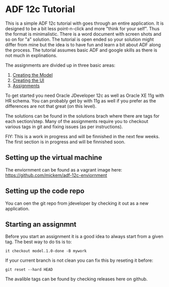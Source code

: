 ADF 12c Tutorial
================

This is a simple ADF 12c tutorial with goes through an entire application.
It is designed to be a bit less point-n-click and more "think for your self". Thus the format is minimalistic. There is a word document with screen shots and so on for "a" solution.
The tutorial is open ended so your solution might differ from mine but the idea is to have fun and learn a bit about ADF along the process.
The tutorial assumes basic ADF and google skills as there is not much in explinations.


The assignments are divided up in three basic areas:

1. [Creating the Model](tutorial/01_model.md)
2. [Creating the UI](tutorial/02_ui.md)
3. [Assignments](tutorial/03_assignments.md)

To get started you need Oracle JDeveloper 12c as well as Oracle XE 11g with HR schema.
You can probably get by with 11g as well if you prefer as the differences are not that great (on this level).

The solutions can be found in the solutions brach where there are tags for each section/step.
Many of the assignments require you to checkout various tags in git and fixing issues (as per instructions).

FIY: This is a work in progress and will be finnished in the next few weeks.
The first section is in progress and will be finnished soon.

Setting up the virtual machine
------------------------------

The enviornment can be found as a vagrant image here: https://github.com/mickem/adf-12c-enviornment


Setting up the code repo
------------------------

You can oen the git repo from jdeveloper by checking it out as a new application.


Starting an assignmnt
---------------------

Before you start an assignment it is a good idea to always start from a given tag.
The best way to do tis is to:

```
it checkout model.1.0-done -B mywork
```

If your current branch is not clean you can fix this by reseting it before:
```
git reset --hard HEAD
```  

The avalible tags can be found by checking releases here on github.
